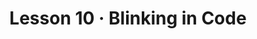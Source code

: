 ---
layout: lesson
title: Lesson 10 &middot; Blinking in Code
suggested_time: 60-75 minutes

disciplines:
- "ETS1.B: Developing Possible Solutions: At whatever stage, communicating with peers about proposed solutions is an important part of the design process, and shared ideas can lead to improved designs. (3-5-ETS1-2)"
- "Tests are often designed to identify failure points or difficulties, which suggest the elements of the design that need to be improved. (3-5-ETS1-3)"
- "ETS1.C: Optimizing the Design Solution: Different solutions need to be tested in order to determine which of them best solves the problem, given the criteria and the constraints. (3-5-ETS1-3)"

### Science and Engineering Practices
- "Constructing Explanations and Designing Solutions: Generate and compare multiple solutions to a problem based on how well they meet the criteria and constraints of the design problem. (3-5-ETS1-2)"

technical_skills:
life_skills:
- Communication

essential_questions: 
- What is the importance of precision in coding?  

vocab:
- Period
- Sequence


videos:
documents:
other:
- link: Wikipedia morse code chart is good  find link
  text: Wikipedia morse code chart is good  find link

depth:
- Level 1:  Recall and Reproduction
- Level 2:  Skills and Concepts
- Level 3:  Strategic Thinking and Reasoning
- Level 4:  Extended Thinking

barriers: 
- Understanding the pauses necessary in coding  
- Correct breadboard set up to power LED  

anticipatory:
- We will create and decode a message using Morse Code by using coding skills in ArduBlock.  
- Demonstrate a simple pre-coded flashing LED with a Morse Code message (ie. Go go go!) and ask students to decode it using the Morse Code decoder  

practice:
- Student practicing different letters to code.  

assessment:
- Student has a completed, decodable message.  
- Is the breadboard correct to light up LED  
- Student following 100ms, 300ms, 1000ms in their coding?  

materials:
- Barnabas Lesson 10 worksheet
- Same setup as Lesson 9
---